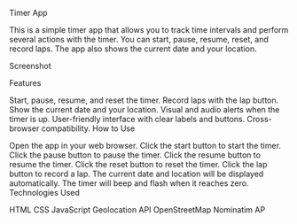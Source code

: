 Timer App

This is a simple timer app that allows you to track time intervals and perform several actions with the timer. You can start, pause, resume, reset, and record laps. The app also shows the current date and your location.

Screenshot

Features

Start, pause, resume, and reset the timer.
Record laps with the lap button.
Show the current date and your location.
Visual and audio alerts when the timer is up.
User-friendly interface with clear labels and buttons.
Cross-browser compatibility.
How to Use

Open the app in your web browser.
Click the start button to start the timer.
Click the pause button to pause the timer.
Click the resume button to resume the timer.
Click the reset button to reset the timer.
Click the lap button to record a lap.
The current date and location will be displayed automatically.
The timer will beep and flash when it reaches zero.
Technologies Used

HTML
CSS
JavaScript
Geolocation API
OpenStreetMap Nominatim AP

